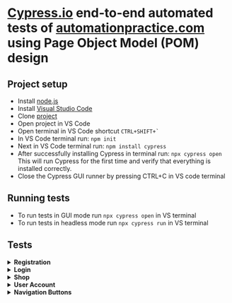 # [Cypress.io](https://www.cypress.io/) end-to-end automated tests of [automationpractice.com](http://automationpractice.com/index.php?) using Page Object Model (POM) design

## Project setup

- Install [node.js](https://nodejs.org/en/)
- Install [Visual Studio Code](https://code.visualstudio.com/download)
- Clone [project](https://github.com/Wellsx/AutomationPracticePOM/archive/refs/heads/main.zip)
- Open project in VS Code
- Open terminal in VS Code shortcut `` CTRL+SHIFT+` ``
- In VS Code terminal run: `npm init`
- Next in VS Code terminal run: `npm install cypress`
- After successfully installing Cypress in terminal run: `npx cypress open`
  This will run Cypress for the first time and verify that everything is installed correctly.
- Close the Cypress GUI runner by pressing CTRL+C in VS code terminal

## Running tests

- To run tests in GUI mode run `npx cypress open` in VS terminal
- To run tests in headless mode run `npx cypress run` in VS terminal

## Tests

<details>
  <summary><b>Registration</b></summary>

- [registration.cy.js](https://github.com/Wellsx/AutomationPracticePOM/blob/main/cypress/e2e/Registration/registration.cy.js) - Register a new user
- [registration_male_female.cy.js](https://github.com/Wellsx/AutomationPracticePOM/blob/main/cypress/e2e/Registration/registration_male_female.cy.js) - Register a new male or female user and saving the email in a [json file](https://github.com/Wellsx/AutomationPracticePOM/tree/main/cypress/fixtures)
- [registration_multiple.cy.js](https://github.com/Wellsx/AutomationPracticePOM/blob/main/cypress/e2e/Registration/registration_multiple.cy.js) - Register multiple users and saving the user email in a [json file](https://github.com/Wellsx/AutomationPracticePOM/blob/main/cypress/fixtures/users.json)
- [registration_new_address_name.cy.js](https://github.com/Wellsx/AutomationPracticePOM/blob/main/cypress/e2e/Registration/registration_new_address_name.cy.js) - Register a new user with a different address name/lastname
- [registration_new_email.cy.js](https://github.com/Wellsx/AutomationPracticePOM/blob/main/cypress/e2e/Registration/registration_new_email.cy.js) - Register a new user with a different email
- [registration_new_email_and_name.cy.js](https://github.com/Wellsx/AutomationPracticePOM/blob/main/cypress/e2e/Registration/registration_new_email_and_name.cy.js) - Register a new user with a different email and address name/lastname

</details>

<details>
  <summary><b>Login</b></summary>

- [login.cy.js](https://github.com/Wellsx/AutomationPracticePOM/blob/main/cypress/e2e/Login/login.cy.js) - Logs the user in
- [login_with_new_male_user.cy.js](https://github.com/Wellsx/AutomationPracticePOM/blob/main/cypress/e2e/Login/login_with_new_male_user.cy.js) - Logging in as a [newly registered male user](https://github.com/Wellsx/AutomationPracticePOM/blob/main/cypress/fixtures/male_users.json)
- [login_with_new_female_user.cy.js](https://github.com/Wellsx/AutomationPracticePOM/blob/main/cypress/e2e/Login/login_with_new_female_user.cy.js) - Logging in as a [newly registered female user](https://github.com/Wellsx/AutomationPracticePOM/blob/main/cypress/fixtures/female_users.json)
- [invalid_login_error.cy.js](https://github.com/Wellsx/AutomationPracticePOM/blob/main/cypress/e2e/Login/Invalid_login_error.cy.js) - Logs the user in with wrong credentials and verifies the error message

</details>

<details>
  <summary><b>Shop</b></summary>

- [dress_purchase.cy.js](https://github.com/Wellsx/AutomationPracticePOM/blob/main/cypress/e2e/Shop/dress_purchase.cy.js) - Purchasing a dress and logging in through order purchase step
- [blouse_purchase.cy.js](https://github.com/Wellsx/AutomationPracticePOM/blob/main/cypress/e2e/Shop/blouse_purchase.cy.js) - Log in as a female user and purchase blouse
- [blouse_and_dress_purchase.cy.js](https://github.com/Wellsx/AutomationPracticePOM/blob/main/cypress/e2e/Shop/blouse_and_dress_purchase.cy.js) - Purchasing multiple items
- [wishlist.cy.js](https://github.com/Wellsx/AutomationPracticePOM/blob/main/cypress/e2e/Shop/wishlist.cy.js) - Login and add an item to wishlist and verify wishlist

</details>

<details>
  <summary><b>User Account</b></summary>

- [personal_information.cy.js](https://github.com/Wellsx/AutomationPracticePOM/blob/main/cypress/e2e/User_Account/personal_information.cy.js) - My personal information button and page test
- [update_address.cy.js](https://github.com/Wellsx/AutomationPracticePOM/blob/main/cypress/e2e/User_Account/update_address.cy.js) - Login and update user address
- [add_new_address.cy.js](https://github.com/Wellsx/AutomationPracticePOM/blob/main/cypress/e2e/User_Account/add_new_address.cy.js) - Login and add a new user address
- [delete_address.cy.js](https://github.com/Wellsx/AutomationPracticePOM/blob/main/cypress/e2e/User_Account/delete_address.cy.js) - Login and delete user address
- [order_history.cy.js](https://github.com/Wellsx/AutomationPracticePOM/blob/main/cypress/e2e/User_Account/order_history.cy.js) - Login open order history and verify last order

</details>

<details>
  <summary><b>Navigation Buttons</b></summary>

- [top_menu_buttons.cy.js](https://github.com/Wellsx/AutomationPracticePOM/blob/main/cypress/e2e/Navigation_Buttons/top_menu_buttons.cy.js) - Tests top menu navigation buttons and submenus
- [search.cy.js](https://github.com/Wellsx/AutomationPracticePOM/blob/main/cypress/e2e/Navigation_Buttons/search.cy.js) - Search for an item using the search bar
- [customer_service.cy.js](https://github.com/Wellsx/AutomationPracticePOM/blob/main/cypress/e2e/Navigation_Buttons/customer_service.cy.js) - Typing a sample message, uploading an image and sending it to customer service

</details>
